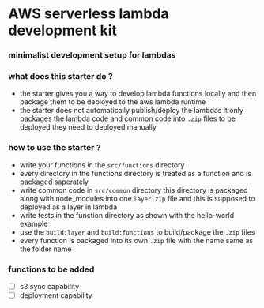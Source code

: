 # AWS serverless lambda development kit

### minimalist development setup for lambdas

### what does this starter do ?

- the starter gives you a way to develop lambda functions locally and then package them to be deployed to the aws lambda runtime
- the starter does not automatically publish/deploy the lambdas it only packages the lambda code and common code into `.zip` files to be deployed they need to deployed manually

### how to use the starter ?

- write your functions in the `src/functions` directory 
- every directory in the functions directory is treated as a function and is packaged saperately
- write common code in `src/common` directory this directory is packaged along with node_modules into one `layer.zip` file and this is supposed to deployed as a layer in lambda
- write tests in the function directory as shown with the hello-world example
- use the `build:layer` and `build:functions` to build/package the `.zip` files
- every function is packaged into its own `.zip` file with the name same as the folder name

### functions to be added
- [ ] s3 sync capability
- [ ] deployment capability
